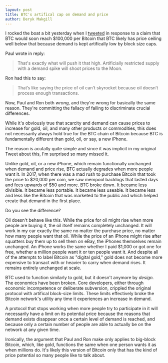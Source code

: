 ```yaml
---
layout: post
title: BTC's artifical cap on demand and price
author: Deryk Makgill
---
```


I rocked the boat a bit yesterday when I [tweeted](https://twitter.com/derykmakgill/status/1217636530342318083) in response to a claim that BTC would soon reach $100,000 per Bitcoin
that BTC likely has price ceiling well below that because demand is kept artifically low by block size caps.

Paul wrote in reply:

> That's exactly what will push it that high. Artificially restricted supply with a demand spike will shoot prices to the Moon.

Ron had this to say: 

> That’s like saying the price of oil can’t skyrocket because oil doesn’t process enough transactions. 

Now, Paul and Ron both *wrong,* and they're wrong for basically the same reason. They're committing the fallacy of failing to discriminate crucial differences.

While it's obviously true that scarcity and demand can cause prices to increase for gold, oil, and many other products or commodities, this does not necessarily always hold true for the BTC chain of Bitcoin because BTC is fundamentally different than gold, oil, or say, a new iPhone.

The reason is acutally quite simple and since it was implicit in my original Tweet about this, I'm surprised so many missed it. 

Unlike gold, oil, or a new iPhone, which remain functionally unchanged when demand and price rise, BTC actually degrades when more people want it. In 2017, when there was a mad rush to purchase Bitcoin that took the price to $20,000 per coin, we saw mempool backlogs that lasted days and fees upwards of $50 and more. BTC broke down. It became less divisible. It became less portable. It became less useable. It became less and less like the Bitcoin that was marketed to the public and which helped create that demand in the first place.

Do you see the difference?

Oil doesn't behave like this. While the price for oil might rise when more people are buying it, the oil itself remains completely unchanged. It will work in my car exactly the same no matter the purchase price, no matter how many people want that oil. While the price of an iPhone might rise after squatters buy them up to sell them on eBay, the iPhones themselves remain unchanged. An iPhone works the same whether I paid $1,000 or got one for free, whether a million people want it or ten people want it. And despite all of the attempts to label Bitcoin as "digital gold," gold does not become more expensive to transact with or heavier to carry when demand rises. It remains entirely unchanged at scale.

BTC used to function similarly to gold, but it doesn't anymore by *design.* The economics have been broken. Core developers, either through economic incompetence or deliberate subversion, crippled the original protocol with artifical block-size limits. These limits effectively broke the Bitcoin network's utility any time it experiences an increase in demand. 

A protocol that stops working when more people try to participate in it will necessarily have a limit on its potential price because the reasons that demand exists disappear once a certain level of demand is reached, and because only a certain number of people are able to actually be on the network at any given time.

Ironically, the argument that Paul and Ron make only applies to big-block Bitcoin, which, like gold, functions the same when one person wants it as when millions do. It's likely this version of Bitcoin only that has the kind of price potential so many people like to talk about.


